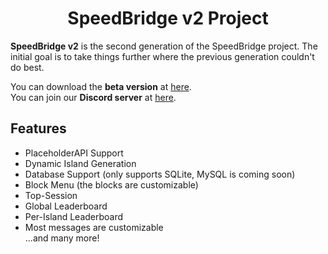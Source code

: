 <div align="center">
  <h1>SpeedBridge v2 Project</h1>
</div>

__SpeedBridge v2__ is the second generation of the SpeedBridge project. The initial goal is to take things further where the previous generation couldn't do best.

You can download the __beta version__ at [here](https://speedbridge.tofpu.me/download).  
You can join our __Discord server__ at [here](https://discord.gg/rjks6D5Ynq).

Features
---
- PlaceholderAPI Support
- Dynamic Island Generation
- Database Support (only supports SQLite, MySQL is coming soon)
- Block Menu (the blocks are customizable)
- Top-Session
- Global Leaderboard
- Per-Island Leaderboard
- Most messages are customizable  
...and many more!
